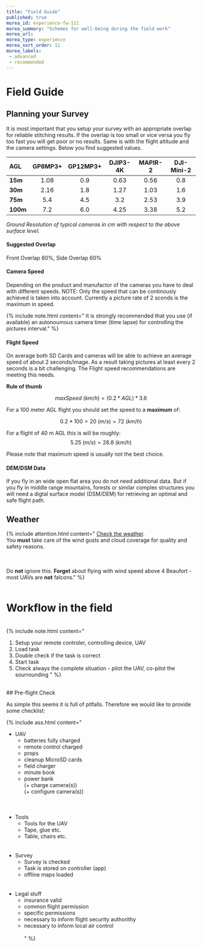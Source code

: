 ```yaml
---
title: "Field Guide"
published: true
morea_id: experience-fw-111
morea_summary: "Schemes for well-being during the field work"
morea_url: 
morea_type: experience
morea_sort_order: 11
morea_labels:
 - advanced
 - recommended
---
```


# Field Guide

## Planning your Survey

It is most important that you setup your survey with an appropriate overlap for reliable stitching results. If the overlap is too small or vice versa you fly too fast you will get poor or no results. Same is with the flight altitude and the camera settings. Below you find suggested values.

|AGL|GP8MP3+|GP12MP3+|DJIP3-4K |MAPIR-2|DJI-Mini-2|
|:--  |:--:  |:--:  |:--:  |:--:  |:--:  |
|**15m**|1.08|0.9|0.63|0.56|0.8|
|**30m**|2.16|1.8|1.27|1.03|1.6|
|**75m**|5.4|4.5|3.2|2.53|3.9|
|**100m**|7.2|6.0|4.25|3.38|5.2|

*Ground Resolution of typical cameras in cm with respect to the above surface level.*

#### Suggested Overlap

Front Overlap 80%,  Side Overlap 60%

#### Camera Speed

Depending on the product and manufactor of the cameras you have to deal with different speeds. NOTE: Only the speed that can be continously achieved is taken into account. Currently a picture rate of 2 sconds is the maximum in speed.

{% include note.html content=" It is strongly recommended that you use (if available) an autonoumous camera timer (time lapse) for controlling the pictures interval."
%}

#### Flight Speed

On average both SD Cards and cameras will be able to achieve an average speed of about 2 seconds/image. As a result taking pictures at least every 2 seconds is a bit challenging. The Flight speed recommendations are meeting this needs.

**Rule of thumb**

$$maxSpeed~(km/h) = (0.2 * AGL)*3.6$$

For a 100 meter AGL flight you should set the speed to a **maximum** of:

$$0.2 * 100 = 20~(m/s) = 72~(km/h)$$ 

For a flight of 40 m AGL this is will be roughly: $$5.25~(m/s) = 28.8~(km/h)$$

Please note that maximum speed is usually not the best choice.

#### DEM/DSM Data
If you fly in an wide open flat area you do not need additional data. But if you fly in middle range mountains, forests or similar complex structures you will need a digtal surface model (DSM/DEM) for retrieving an optimal and safe flight path. 

## Weather
{% include attention.html content=" 
[Check the weather](https://www.windy.com/?50.117,8.684,5). 
<br>You **must** take care of the wind gusts and cloud coverage for quality and safety reasons.

<br><br>
Do **not** ignore this. **Forget** about flying with wind speed above 4 Beaufort - most UAVs are **not** falcons."
%}
<br><br>
# Workflow in the field 
<br>
{% include note.html content=" 

1. Setup your remote controler, controlling device, UAV <br>
2. Load task <br>
3. Double check if the task is correct
4. Start task <br>
5. Check always the complete situation - pilot the UAV, co-pilot the sourrounding
"
%}
<br>
## Pre-flight Check

As simple this seems it is full of pitfalls. Therefore we would like to provide some checklist:


{% include ass.html content=" 
* UAV <br>
    + batteries fully charged <br>
    + remote control charged <br>
    + props <br>
    + cleanup MicroSD cards<br>
    + field charger<br>
    + minute book<br>
    + power bank<br>
    (+ charge camera(s)) <br>
    (+ configure camera(s))<br>    
<br><br>
* Tools<br>
    + Tools for the UAV<br>
    + Tape, glue etc.<br>
    + Table, chairs etc.<br>
<br><br>
* Survey<br>
    + Survey is checked<br>
    + Task is stored on controller (app)<br>
    + offline maps loaded<br>
<br><br>
* Legal stuff<br>
    + insurance valid<br>
    + common flight permission<br>
    + specific permissions<br>
    + necessary to inform flight security authorithy<br>
    + necessary to inform local air control<br>
<br>"
%}

